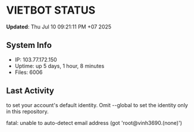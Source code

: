 # VIETBOT STATUS
**Updated**: Thu Jul 10 09:21:11 PM +07 2025

## System Info
- IP: 103.77.172.150
- Uptime: up 5 days, 1 hour, 8 minutes
- Files: 6006

## Last Activity

to set your account's default identity.
Omit --global to set the identity only in this repository.

fatal: unable to auto-detect email address (got 'root@vinh3690.(none)')
